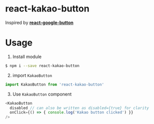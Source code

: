 # react-kakao-button

Inspired by [**react-google-button**](https://github.com/prescottprue/react-google-button)


# Usage

1. Install module
```bash
$ npm i --save react-kakao-button
```

2. import `KakaoButton`

```javascript
import KakaoButton from 'react-kakao-button'
```

3. Use `KakaoButton` component

```javascript
<KakaoButton
  disabled // can also be written as disabled={true} for clarity
  onClick={() => { console.log('Kakao button clicked') }}
/>
```
